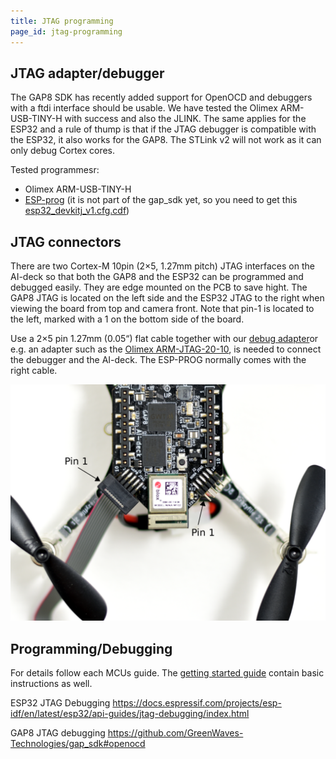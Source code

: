 ```yaml
---
title: JTAG programming
page_id: jtag-programming
---
```


## JTAG adapter/debugger
The GAP8 SDK has recently added support for OpenOCD and debuggers with a ftdi interface should be usable. We have tested the Olimex ARM-USB-TINY-H with success and also the JLINK. The same applies for the ESP32 and a rule of thump is that if the JTAG debugger is compatible with the ESP32, it also works for the GAP8. The STLink v2 will not work as it can only debug Cortex cores.

Tested programmesr:
- Olimex ARM-USB-TINY-H
- [ESP-prog](https://www.digikey.se/product-detail/en/schtoeta-engineering-limited/ESP-PROG/1965-ESP-PROG-ND/10259352?utm_adgroup=Programmers%2C%20Emulators%2C%20Debuggers&utm_source=google&utm_medium=cpc&utm_campaign=Shopping_Product_Development%20Boards%2C%20Kits%2C%20Programmers&utm_term=&productid=10259352&gclid=EAIaIQobChMIzPWTjq7y6QIVA8AYCh01ywkxEAYYASABEgK-NfD_BwE) (it is not part of the gap_sdk yet, so you need to get this [esp32_devkitj_v1.cfg.cdf](https://github.com/espressif/openocd-esp32/blob/master/tcl/interface/ftdi/esp32_devkitj_v1.cfg))


## JTAG connectors
There are two Cortex-M 10pin (2×5, 1.27mm pitch) JTAG interfaces on the AI-deck so that both the GAP8 and the ESP32 can be programmed and debugged easily. They are edge mounted on the PCB to save hight. The GAP8 JTAG is located on the left side and the ESP32 JTAG to the right when viewing the board from top and camera front. Note that pin-1 is located to the left, marked with a 1 on the bottom side of the board.


Use a 2×5 pin 1.27mm (0.05“) flat cable together with our [debug adapter](https://www.bitcraze.io/debug-adapter-kit)or e.g. an adapter such as the [Olimex ARM-JTAG-20-10](https://www.olimex.com/Products/ARM/JTAG/ARM-JTAG-20-10), is needed to connect the debugger and the AI-deck. The ESP-PROG normally comes with the right cable.

![JTAG cable connected to GAP8](ai-deck-jtag-connecting.png)

## Programming/Debugging
For details follow each MCUs guide. The [getting started guide](/docs/getting-started/getting-started.md) contain basic instructions as well.

ESP32 JTAG Debugging
https://docs.espressif.com/projects/esp-idf/en/latest/esp32/api-guides/jtag-debugging/index.html

GAP8 JTAG debugging
https://github.com/GreenWaves-Technologies/gap_sdk#openocd
